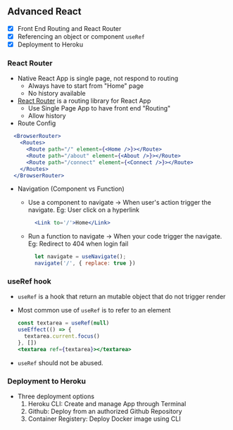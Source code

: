 ## Advanced React
- [x] Front End Routing and React Router
- [x] Referencing an object or component `useRef`
- [x] Deployment to Heroku

### React Router
* Native React App is single page, not respond to routing
  * Always have to start from "Home" page
  * No history available
* [React Router](https://reactrouter.com/docs/en/v6/getting-started/overview) is a routing library for React App
  * Use Single Page App to have front end "Routing"
  * Allow history
* Route Config

```jsx
  <BrowserRouter>
    <Routes>
      <Route path="/" element={<Home />}></Route>
      <Route path="/about" element={<About />}></Route>
      <Route path="/connect" element={<Connect />}></Route>
    </Routes>
  </BrowserRouter>
```
* Navigation (Component vs Function)
    * Use a component to navigate -> When user's action trigger the navigate. Eg: User click on a hyperlink

      ```jsx
        <Link to='/'>Home</Link>
      ```

    * Run a function to navigate -> When your code trigger the navigate. Eg: Redirect to 404 when login fail

      ```js
        let navigate = useNavigate();
        navigate('/', { replace: true })
      ```

### useRef hook
* `useRef` is a hook that return an mutable object that do not trigger render
* Most common use of `useRef` is to refer to an element

  ```jsx
  const textarea = useRef(null)
  useEffect(() => {
    textarea.current.focus()
  }, [])
  <textarea ref={textarea}></textarea>
  ```

* `useRef` should not be abused.

### Deployment to Heroku
* Three deployment options
    1. Heroku CLI: Create and manage App through Terminal
    2. Github: Deploy from an authorized Github Repository
    3. Container Registery: Deploy Docker image using CLI